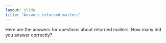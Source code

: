 ```yaml
---
layout: slide
title: "Answers returned mailers"
---
```


Here are the answers for questions about returned mailers.  How many did you answer correctly?
